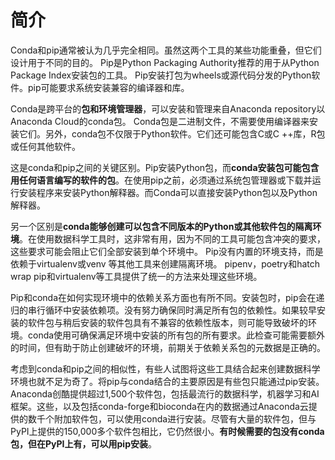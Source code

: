 # 简介



Conda和pip通常被认为几乎完全相同。虽然这两个工具的某些功能重叠，但它们设计用于不同的目的。 Pip是Python Packaging Authority推荐的用于从Python Package Index安装包的工具。 Pip安装打包为wheels或源代码分发的Python软件。pip可能要求系统安装兼容的编译器和库。

Conda是跨平台的**包和环境管理器**，可以安装和管理来自Anaconda repository以 Anaconda Cloud的conda包。 Conda包是二进制文件，不需要使用编译器来安装它们。另外，conda包不仅限于Python软件。它们还可能包含C或C ++库，R包或任何其他软件。

这是conda和pip之间的关键区别。Pip安装Python包，而**conda安装包可能包含用任何语言编写的软件的包**。在使用pip之前，必须通过系统包管理器或下载并运行安装程序来安装Python解释器。而Conda可以直接安装Python包以及Python解释器。

另一个区别是**conda能够创建可以包含不同版本的Python或其他软件包的隔离环境**。在使用数据科学工具时，这非常有用，因为不同的工具可能包含冲突的要求，这些要求可能会阻止它们全部安装到单个环境中。 Pip没有内置的环境支持，而是依赖于virtualenv或venv 等其他工具来创建隔离环境。 pipenv，poetry和hatch wrap pip和virtualenv等工具提供了统一的方法来处理这些环境。

Pip和conda在如何实现环境中的依赖关系方面也有所不同。安装包时，pip会在递归的串行循环中安装依赖项。没有努力确保同时满足所有包的依赖性。如果较早安装的软件包与稍后安装的软件包具有不兼容的依赖性版本，则可能导致破坏的环境。conda使用可确保满足环境中安装的所有包的所有要求。此检查可能需要额外的时间，但有助于防止创建破坏的环境，前期关于依赖关系包的元数据是正确的。

考虑到conda和pip之间的相似性，有些人试图将这些工具结合起来创建数据科学环境也就不足为奇了。将pip与conda结合的主要原因是有些包只能通过pip安装。     Anaconda创酷提供超过1,500个软件包，包括最流行的数据科学，机器学习和AI框架。这些，以及包括conda-forge和bioconda在内的数据通过Anaconda云提供的数千个附加软件包，可以使用conda进行安装。尽管有大量的软件包，但与PyPI上提供的150,000多个软件包相比，它仍然很小。**有时候需要的包没有conda包，但在PyPI上有，可以用pip安装**。